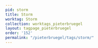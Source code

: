 ```yaml
---
pid: storm
title: Storm
worktag: Storm
collection: worktags_pieterbruegel
layout: tagpage_pieterbruegel
order: '152'
permalink: "/pieterbruegel/tags/storm/"
---
```


